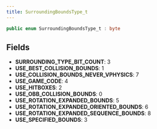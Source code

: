 ```yaml
---
title: SurroundingBoundsType_t
---
```


```csharp
public enum SurroundingBoundsType_t : byte
```

## Fields

- **SURROUNDING_TYPE_BIT_COUNT**: 3
- **USE_BEST_COLLISION_BOUNDS**: 1
- **USE_COLLISION_BOUNDS_NEVER_VPHYSICS**: 7
- **USE_GAME_CODE**: 4
- **USE_HITBOXES**: 2
- **USE_OBB_COLLISION_BOUNDS**: 0
- **USE_ROTATION_EXPANDED_BOUNDS**: 5
- **USE_ROTATION_EXPANDED_ORIENTED_BOUNDS**: 6
- **USE_ROTATION_EXPANDED_SEQUENCE_BOUNDS**: 8
- **USE_SPECIFIED_BOUNDS**: 3

